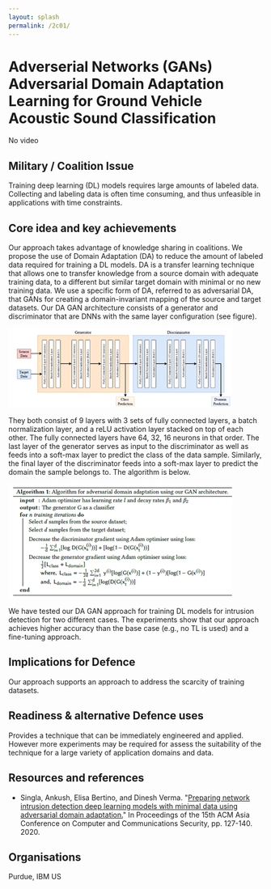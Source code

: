```yaml
---
layout: splash
permalink: /2c01/
---
```


# Adverserial Networks (GANs) Adversarial Domain Adaptation Learning for Ground Vehicle Acoustic Sound Classification
No video
<!-- [Watch the video](https://ibm.box.com/xxx) -->

## Military / Coalition Issue
Training deep learning (DL) models requires large amounts of labeled
data. Collecting and labeling data is often time consuming, and thus unfeasible in applications with time constraints. 

## Core idea and key achievements
Our approach takes advantage of knowledge sharing in coalitions. We propose the use of Domain Adaptation (DA) to reduce the amount of labeled data required for training a DL models. DA is a transfer learning technique that allows one to transfer knowledge from a source domain with adequate training data, to a different but similar target domain with minimal or no new training data. We use a specific form of DA, referred to as adversarial DA, that GANs for creating a domain-invariant mapping of the source and target datasets. Our DA GAN architecture consists of a generator and discriminator that are DNNs with the same layer configuration (see figure). 

  ![image info](/dais/achievements/images/2c01-figure1.png)
  
They both consist of 9 layers with 3 sets of fully connected layers, a batch normalization layer, and a reLU activation layer stacked on top of each other. The fully connected layers have 64, 32, 16 neurons in that order. The last layer of the generator serves as input to the discriminator as well as feeds into a soft-max layer to predict the class of the data sample. Similarly, the final layer of the discriminator feeds into a soft-max layer to predict the domain the sample belongs to. The algorithm is below.

  ![image info](/dais/achievements/images/2c01-figure2.png)
  
We have tested our DA GAN approach for training DL models for intrusion detection for two different cases. The experiments show that our approach achieves higher accuracy than the base case (e.g., no TL is used) and a fine-tuning approach. 

## Implications for Defence
Our approach supports an approach to address the scarcity of training datasets.

## Readiness & alternative Defence uses
Provides a technique that can be immediately engineered and applied. However more experiments may be required for assess the suitability of the technique for a large variety of application domains and data.

## Resources and references
* Singla, Ankush, Elisa Bertino, and Dinesh Verma. "[Preparing network intrusion detection deep learning models with minimal data using adversarial domain adaptation.](/doc-6050/)" In Proceedings of the 15th ACM Asia Conference on Computer and Communications Security, pp. 127-140. 2020.

## Organisations
Purdue, IBM US 

